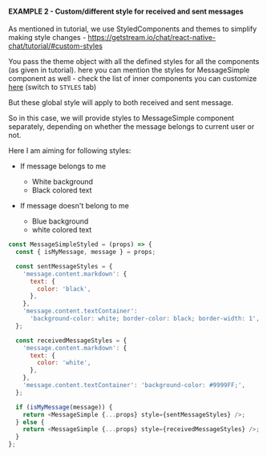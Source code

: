 #### EXAMPLE 2 - Custom/different style for received and sent messages

As mentioned in tutorial, we use StyledComponents and themes to simplify making style changes - https://getstream.io/chat/react-native-chat/tutorial/#custom-styles

You pass the theme object with all the defined styles for all the components (as given in tutorial). here you can mention the styles for
MessageSimple component as well - check the list of inner components you can customize [here](https://getstream.github.io/stream-chat-react-native/#messagesimple) (switch to `STYLES` tab)

But these global style will apply to both received and sent message.

So in this case, we will provide styles to MessageSimple component separately, depending on whether the message belongs to current user or not.

Here I am aiming for following styles:

- If message belongs to me

  - White background
  - Black colored text

- If message doesn't belong to me
  - Blue background
  - white colored text

```js
const MessageSimpleStyled = (props) => {
  const { isMyMessage, message } = props;

  const sentMessageStyles = {
    'message.content.markdown': {
      text: {
        color: 'black',
      },
    },
    'message.content.textContainer':
      'background-color: white; border-color: black; border-width: 1',
  };

  const receivedMessageStyles = {
    'message.content.markdown': {
      text: {
        color: 'white',
      },
    },
    'message.content.textContainer': 'background-color: #9999FF;',
  };

  if (isMyMessage(message)) {
    return <MessageSimple {...props} style={sentMessageStyles} />;
  } else {
    return <MessageSimple {...props} style={receivedMessageStyles} />;
  }
};
```
